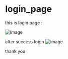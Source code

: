 # login_page
this is login page :

![image](https://user-images.githubusercontent.com/125153188/230642256-cd8531a8-4c92-467e-a6e8-7d77d87301cc.png)

after success login 
![image](https://user-images.githubusercontent.com/125153188/230642556-c7d0a9a4-4f8a-496f-804a-96591ea167bb.png)



thank you
